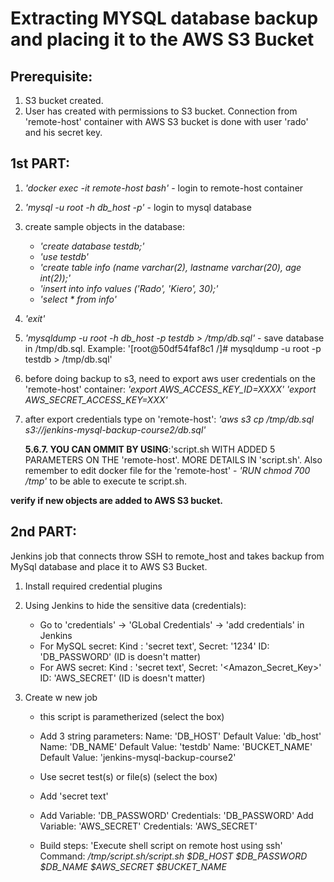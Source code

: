 # Extracting MYSQL database backup and placing it to the AWS S3 Bucket


[^1]: 1st part: remote-host container is going to connect to db container and extract mysql backup from remote-host (by using db container) and finally make database backup to AWS S3 bucket.(1-7)
[^2]: 2nd part: jenkins job that connects throw ssh to remote_host and takes backup from MySql database and place it to AWS S3 Bucket.

## Prerequisite:
1. S3 bucket created.
2. User has created with permissions to S3 bucket.
Connection from 'remote-host' container with AWS S3 bucket is done with user 'rado' and his secret key.

## 1st PART:

1. _'docker exec -it remote-host bash'_ - login to remote-host container
2. _'mysql -u root -h db_host -p'_ - login to mysql database
3. create sample objects in the database:
   - _'create database testdb;'_
   - _'use testdb'_
   - _'create table info (name varchar(2), lastname varchar(20), age int(2));'_
   - _'insert into info values ('Rado', 'Kiero', 30);'_
   - _'select * from info'_
4. _'exit'_
5. _'mysqldump -u root -h db_host -p testdb > /tmp/db.sql'_ - save database in /tmp/db.sql.
    Example: '[root@50df54faf8c1 /]# mysqldump -u root -p testdb > /tmp/db.sql'
6. before doing backup to s3, need to export aws user credentials on the 'remote-host' container:
   _'export AWS_ACCESS_KEY_ID=XXXX'_
   _'export AWS_SECRET_ACCESS_KEY=XXX'_
7. after export credentials type on 'remote-host':
   _'aws s3 cp /tmp/db.sql s3://jenkins-mysql-backup-course2/db.sql'_
   
    **5.6.7. YOU CAN OMMIT BY USING**:'script.sh WITH ADDED 5 PARAMETERS ON THE 'remote-host'. MORE DETAILS IN 'script.sh'.
    Also remember to edit docker file for the 'remote-host' - _'RUN chmod 700 /tmp'_ to be able to execute te script.sh.

**verify if new objects are added to AWS S3 bucket.**

## 2nd PART:
Jenkins job that connects throw SSH to remote_host and takes backup from MySql database and place it to AWS S3 Bucket.

1. Install required credential plugins
2. Using Jenkins to hide the sensitive data (credentials):
   - Go to 'credentials' -> 'GLobal Credentials' -> 'add credentials' in Jenkins
   - For MySQL secret: Kind : 'secret text', Secret: '1234' ID: 'DB_PASSWORD' (ID is doesn't matter)
   - For AWS secret: Kind : 'secret text', Secret: '<Amazon_Secret_Key>' ID: 'AWS_SECRET' (ID is doesn't matter)

3. Create w new job
   - this script is parametherized (select the box)
   - Add 3 string parameters:
    Name: 'DB_HOST' Default Value: 'db_host'
    Name: 'DB_NAME' Default Value: 'testdb'
    Name: 'BUCKET_NAME' Default Value: 'jenkins-mysql-backup-course2'

   - Use secret test(s) or file(s) (select the box)
   - Add 'secret text'
   - Add Variable: 'DB_PASSWORD' Credentials: 'DB_PASSWORD'
       Add Variable: 'AWS_SECRET' Credentials: 'AWS_SECRET'

   - Build steps: 'Execute shell script on remote host using ssh'
    Command: _/tmp/script.sh/script.sh $DB_HOST $DB_PASSWORD $DB_NAME $AWS_SECRET $BUCKET_NAME_

